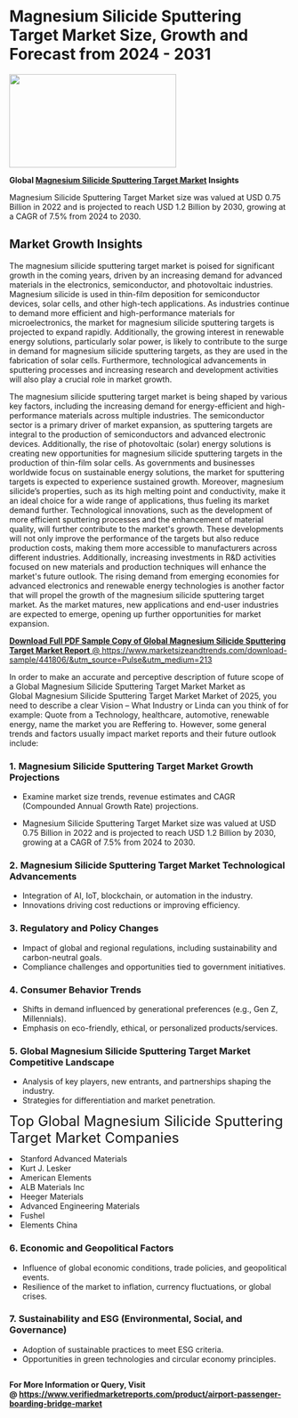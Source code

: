 <H1>Magnesium Silicide Sputtering Target Market Size, Growth and Forecast from 2024 - 2031</H1><img class="aligncenter size-medium wp-image-584254" src="https://thirdeyenews.in/wp-content/uploads/2024/09/Global-Market-Research-300x168.jpeg" alt="" width="300" height="168" /><p><strong>Global&nbsp;<a href="https://www.marketsizeandtrends.com/download-sample/441806/&amp;utm_source=Pulse&amp;utm_medium=213">Magnesium Silicide Sputtering Target Market</a> Insights</strong></p><p>Magnesium Silicide Sputtering Target Market size was valued at USD 0.75 Billion in 2022 and is projected to reach USD 1.2 Billion by 2030, growing at a CAGR of 7.5% from 2024 to 2030.</p><p><h2>Market Growth Insights</h2> <p>The magnesium silicide sputtering target market is poised for significant growth in the coming years, driven by an increasing demand for advanced materials in the electronics, semiconductor, and photovoltaic industries. Magnesium silicide is used in thin-film deposition for semiconductor devices, solar cells, and other high-tech applications. As industries continue to demand more efficient and high-performance materials for microelectronics, the market for magnesium silicide sputtering targets is projected to expand rapidly. Additionally, the growing interest in renewable energy solutions, particularly solar power, is likely to contribute to the surge in demand for magnesium silicide sputtering targets, as they are used in the fabrication of solar cells. Furthermore, technological advancements in sputtering processes and increasing research and development activities will also play a crucial role in market growth.</p> <p><a href="#"></a></p> <p>The magnesium silicide sputtering target market is being shaped by various key factors, including the increasing demand for energy-efficient and high-performance materials across multiple industries. The semiconductor sector is a primary driver of market expansion, as sputtering targets are integral to the production of semiconductors and advanced electronic devices. Additionally, the rise of photovoltaic (solar) energy solutions is creating new opportunities for magnesium silicide sputtering targets in the production of thin-film solar cells. As governments and businesses worldwide focus on sustainable energy solutions, the market for sputtering targets is expected to experience sustained growth. Moreover, magnesium silicide’s properties, such as its high melting point and conductivity, make it an ideal choice for a wide range of applications, thus fueling its market demand further. Technological innovations, such as the development of more efficient sputtering processes and the enhancement of material quality, will further contribute to the market's growth. These developments will not only improve the performance of the targets but also reduce production costs, making them more accessible to manufacturers across different industries. Additionally, increasing investments in R&D activities focused on new materials and production techniques will enhance the market's future outlook. The rising demand from emerging economies for advanced electronics and renewable energy technologies is another factor that will propel the growth of the magnesium silicide sputtering target market. As the market matures, new applications and end-user industries are expected to emerge, opening up further opportunities for market expansion. <p><a href="#"></p><p><span class=""><strong>Download Full PDF Sample Copy of Global Magnesium Silicide Sputtering Target Market Report</strong> @ <a href="https://www.marketsizeandtrends.com/download-sample/441806/&amp;utm_source=Pulse&amp;utm_medium=213" target="_blank">https://www.marketsizeandtrends.com/download-sample/441806/&amp;utm_source=Pulse&amp;utm_medium=213</a></span></p><p>In order to make an accurate and perceptive description of future scope of a Global&nbsp;Magnesium Silicide Sputtering Target Market Market as Global&nbsp;Magnesium Silicide Sputtering Target Market Market of 2025, you need to describe a clear Vision &ndash; What Industry or Linda can you think of for example: Quote from a Technology, healthcare, automotive, renewable energy, name the market you are Reffering to. However, some general trends and factors usually impact market reports and their future outlook include:</p><h3>1.&nbsp;<strong>Magnesium Silicide Sputtering Target Market Growth Projections</strong></h3><ul><li>Examine market size trends, revenue estimates and CAGR (Compounded Annual Growth Rate) projections.</li><li><p>Magnesium Silicide Sputtering Target Market size was valued at USD 0.75 Billion in 2022 and is projected to reach USD 1.2 Billion by 2030, growing at a CAGR of 7.5% from 2024 to 2030.</p></li></ul><h3>2.&nbsp;<strong>Magnesium Silicide Sputtering Target Market Technological Advancements</strong></h3><ul><li>Integration of AI, IoT, blockchain, or automation in the industry.</li><li>Innovations driving cost reductions or improving efficiency.</li></ul><h3>3.&nbsp;<strong>Regulatory and Policy Changes</strong></h3><ul><li>Impact of global and regional regulations, including sustainability and carbon-neutral goals.</li><li>Compliance challenges and opportunities tied to government initiatives.</li></ul><h3>4.&nbsp;<strong>Consumer Behavior Trends</strong></h3><ul><li>Shifts in demand influenced by generational preferences (e.g., Gen Z, Millennials).</li><li>Emphasis on eco-friendly, ethical, or personalized products/services.</li></ul><h3>5.&nbsp;<strong>Global Magnesium Silicide Sputtering Target Market Competitive Landscape</strong></h3><ul><li>Analysis of key players, new entrants, and partnerships shaping the industry.</li><li>Strategies for differentiation and market penetration.</li></ul><p data-pm-slice="1 1 []"><span style="color: inherit; font-family: inherit; font-size: 25px;">Top Global Magnesium Silicide Sputtering Target Market Companies</span></p><div class="" data-test-id=""><p><li>Stanford Advanced Materials</li><li> Kurt J. Lesker</li><li> American Elements</li><li> ALB Materials Inc</li><li> Heeger Materials</li><li> Advanced Engineering Materials</li><li> Fushel</li><li> Elements China</li></p></div><h3>6.&nbsp;<strong>Economic and Geopolitical Factors</strong></h3><ul><li>Influence of global economic conditions, trade policies, and geopolitical events.</li><li>Resilience of the market to inflation, currency fluctuations, or global crises.</li></ul><h3>7.&nbsp;<strong>Sustainability and ESG (Environmental, Social, and Governance)</strong></h3><ul><li>Adoption of sustainable practices to meet ESG criteria.</li><li>Opportunities in green technologies and circular economy principles.</li></ul><h2><strong style="font-size: 14px;">For More Information or Query, Visit @&nbsp;</strong><a style="background-color: #ffffff; font-size: 14px;" href="https://www.marketsizeandtrends.com/report/magnesium-silicide-sputtering-target-market/" target="_blank">https://www.verifiedmarketreports.com/product/airport-passenger-boarding-bridge-market</a></h2>
